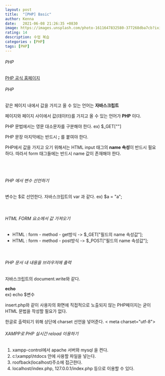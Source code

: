 ```yaml
---
layout: post
title:  "[PHP] Basic"
author: Kenna
date:   2021-06-08 21:26:35 +0830
image: https://images.unsplash.com/photo-1611647832580-377268dba7cb?ixid=MnwxMjA3fDB8MHxzZWFyY2h8OHx8cGhwfGVufDB8fDB8fA%3D%3D&ixlib=rb-1.2.1&auto=format&fit=crop&w=500&q=60
rating: 14
description: 수업 복습
categories : [PHP]
tags: [PHP]
---
```


###### PHP
[PHP 공식 홈페이지]("https://www.php.net/")

###### PHP

같은 페이지 내에서 값을 가지고 올 수 있는 언어는 
**자바스크립트**

페이지와 페이지 사이에서 값(데이터)를 가지고 올 수 있는 언어가 **PHP** 이다.

PHP 문법에서는 영문 대소문자를 구분해야 한다.
ex) $_GET[""]

PHP 문장 마지막에는 반드시 **;** 를 붙여야 한다.

PHP에서 값을 가지고 오기 위해서는 HTML input 태그의 **name 속성**이 반드시 필요하다.
따라서 form 태그들에는 반드시 name 값이 존재해야 한다.

<br>
<br>

###### PHP 에서 변수 선언하기

변수는 $로 선언한다.
자바스크립트의 var 과 같다.
ex) $a = "a";

<br>

###### HTML FORM 요소에서 값 가져오기

- HTML : form - method - get방식 -> $_GET["필드의 name 속성값"];
- HTML : form - method - post방식 -> $_POST["필드의 name 속성값"];

<br>

###### PHP 문서 내 내용을 브라우저에 출력

자바스크립트의 document.write와 같다.

**echo**<br>
ex) echo $변수


insert.php와 같이 사용자의 화면에 직접적으로 노출되지 않는 PHP페이지는 굳이 HTML 문법을 작성할 필요가 없다.

한글로 출력되기 위해 상단에 charset 선언을 넣어준다.
< meta charset="utf-8">


###### XAMPP로 PHP 실시간 reload 이용하기

1. xampp-control에서 apache 서버와 mysql 을 켠다.
2. c:\xampp\htdocs 안에 사용할 파일을 넣는다.
3. roofback(localhost)주소에 접근한다.
4. localhost/index.php, 127.0.0.1/index.php 등으로 이용할 수 있다.